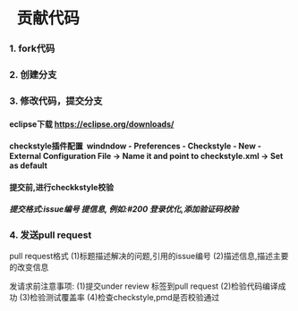 #   贡献代码
### 1. fork代码
### 2. 创建分支
### 3. 修改代码，提交分支
  #### eclipse下载 https://eclipse.org/downloads/
  #### checkstyle插件配置  windndow - Preferences - Checkstyle - New - External Configuration File -> Name it and point to checkstyle.xml -> Set as default
  #### 提交前,进行checkkstyle校验
  ##### 提交格式:issue编号 提信息, 例如:#200 登录优化,添加验证码校验
  
### 4. 发送pull request
  
  pull request格式
   (1)标题描述解决的问题,引用的issue编号
   (2)描述信息,描述主要的改变信息

  发请求前注意事项:
    (1)提交under review 标签到pull request
    (2)检验代码编译成功
    (3)检验测试覆盖率
    (4)检查checkstyle,pmd是否校验通过
   
    

